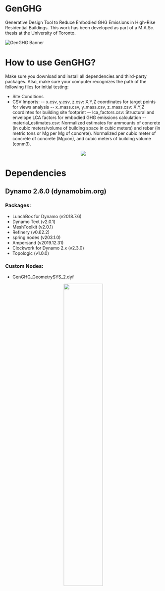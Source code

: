 # GenGHG
Generative Design Tool to Reduce Embodied GHG Emissions in High-Rise Residential Buildings.
This work has been developed as part of a M.A.Sc. thesis at the University of Toronto.


![GenGHG Banner](https://www.dropbox.com/s/5lsjhh7ih4tbfdg/2020.12.28%20Github%20Banner%202.png?raw=1)

# How to use GenGHG?
Make sure you download and install all dependencies and third-party packages. Also, make sure your computer recognizes the path of the following files for initial testing:
- Site Conditions 
- CSV Imports:
-- x.csv, y.csv, z.csv: X,Y,Z coordinates for target points for views analysis
-- x_mass.csv, y_mass.csv, z_mass.csv: X,Y,Z coordintes for building site footprint 
-- lca_factors.csv: Structural and envelope LCA factors for embodied GHG emissions calculation
-- material_estimates.csv: Normalized estimates for ammounts of concrete (in cubic meters/volume of building space in cubic meters) and rebar (in metric tons or Mg per Mg of concrete). Normalized per cubic meter of concrete of concrete (Mgcon), and cubic meters of building volume (conm3).

<p align="center">
  <img src="https://im3.ezgif.com/tmp/ezgif-3-a2ebc8af039f.gif">
</p>

# Dependencies
## Dynamo 2.6.0 (dynamobim.org)
### Packages: 
- LunchBox for Dynamo (v2018.7.6)
- Dynamo Text (v2.0.1)
- MeshToolkit (v2.0.1)
- Refinery (v0.62.2)
- spring nodes (v203.1.0)
- Ampersand (v2019.12.31)
- Clockwork for Dynamo 2.x (v2.3.0)
- Topologic (v1.0.0)
### Custom Nodes:
- GenGHG_GeometrySYS_2.dyf

<p align="center">
<img src="https://www.dropbox.com/s/535161oyug4u0zp/GenGHG_thumbnail.png?raw=1" width=50% height=50%>
</p>


